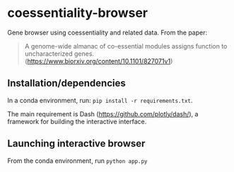 # coessentiality-browser
Gene browser using coessentiality and related data.
From the paper: 
> A genome-wide almanac of co-essential modules assigns function to uncharacterized genes. (https://www.biorxiv.org/content/10.1101/827071v1)


## Installation/dependencies
In a conda environment, run:
`pip install -r requirements.txt`.

The main requirement is Dash (https://github.com/plotly/dash/), a framework for building the interactive interface.


## Launching interactive browser
From the conda environment, run
`python app.py`
